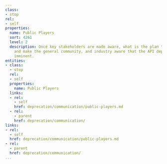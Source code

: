 ```yaml
---
class:
- stop
rel:
- self
properties:
  name: Public Players
  sort: 4261
  level: 2
  description: Once key stakeholders are made aware, what is the plan to go public,
    and make the general community, and industry aware that the API deprecation is
    imminent.
entities:
- class:
  - stop
  rel:
  - self
  properties:
    name: Public Players
  links:
  - rel:
    - self
    href: deprecation/communication/public-players.md
  - rel:
    - parent
    href: deprecation/communication/
links:
- rel:
  - self
  href: deprecation/communication/public-players.md
- rel:
  - parent
  href: deprecation/communication/
...
```

